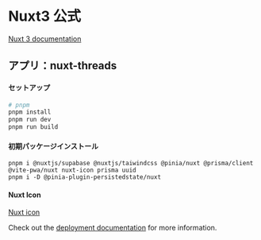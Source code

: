 # Nuxt3 公式

[Nuxt 3 documentation](https://nuxt.com/docs/getting-started/introduction) 

## アプリ：nuxt-threads

#### セットアップ
```bash
# pnpm
pnpm install
pnpm run dev
pnpm run build

```


#### 初期パッケージインストール
```
pnpm i @nuxtjs/supabase @nuxtjs/taiwindcss @pinia/nuxt @prisma/client @vite-pwa/nuxt nuxt-icon prisma uuid
pnpm i -D @pinia-plugin-persistedstate/nuxt 
```


#### Nuxt Icon
[Nuxt icon](https://icones.js.org/)

Check out the [deployment documentation](https://nuxt.com/docs/getting-started/deployment) for more information.

